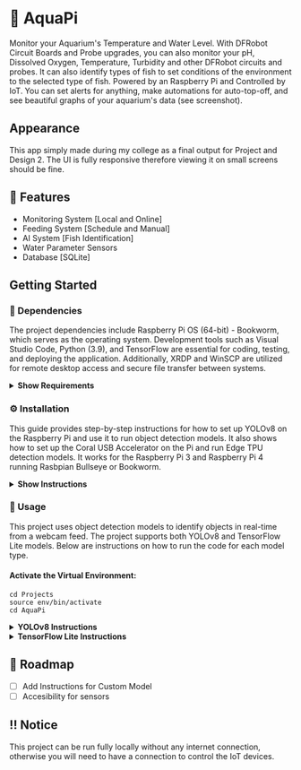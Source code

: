 # 🌟 AquaPi

Monitor your Aquarium's Temperature and Water Level. With DFRobot Circuit Boards and Probe upgrades, you can also monitor your pH, Dissolved Oxygen, Temperature, Turbidity and other DFRobot circuits and probes. It can also identify types of fish to set conditions of the environment to the selected type of fish.
Powered by an Raspberry Pi and Controlled by IoT. You can set alerts for anything, make automations for auto-top-off, and see beautiful graphs of your aquarium's data (see screenshot).

## Appearance

This app simply made during my college as a final output for Project and Design 2. The UI is fully responsive therefore viewing it on small screens should be fine.

## 🎯 Features

- Monitoring System [Local and Online]
- Feeding System [Schedule and Manual]
- AI System [Fish Identification]
- Water Parameter Sensors
- Database [SQLite]

## Getting Started

### 🔑 Dependencies

The project dependencies include Raspberry Pi OS (64-bit) - Bookworm, which serves as the operating system. Development tools such as Visual Studio Code, Python (3.9), and TensorFlow are essential for coding, testing, and deploying the application. Additionally, XRDP and WinSCP are utilized for remote desktop access and secure file transfer between systems.

<details><summary><b>Show Requirements</b></summary>

- Raspberry Pi OS (64-bit) - Bookworm or Bullseye
- Visual Studio Code
- Python (3.2 ~ 3.9.12)
- YOLOv8
- TensorFlow
- XRDP
- WinSCP

</details>

### ⚙️ Installation

This guide provides step-by-step instructions for how to set up YOLOv8 on the Raspberry Pi and use it to run object detection models. It also shows how to set up the Coral USB Accelerator on the Pi and run Edge TPU detection models. It works for the Raspberry Pi 3 and Raspberry Pi 4 running Rasbpian Bullseye or Bookworm.

<details><summary><b>Show Instructions</b></summary>

### 1. Install Raspberry Pi OS (64-bit)

To get started, install Raspberry Pi OS (64-bit) on your microSD card. The recommended method is using the [Raspberry Pi Imager](https://downloads.raspberrypi.org/imager/imager_latest.exe), which provides a quick and straightforward way to set up Raspberry Pi OS and other operating systems. For better compatibility, use either [Raspberry Pi OS with desktop - Bookworm](https://downloads.raspberrypi.com/raspios_arm64/images/raspios_arm64-2024-10-28/2024-10-22-raspios-bookworm-arm64.img.xz) or [Raspberry Pi OS with desktop - Bullseye](https://downloads.raspberrypi.com/raspios_arm64/images/raspios_arm64-2024-07-04/2024-07-04-raspios-bookworm-arm64.img.xz).

### 2. Install Remote Desktop Connection (XRDP) Optional

To install XRDP on your Raspberry Pi, run the following commands in the terminal:

    sudo apt update && sudo apt upgrade
    sudo apt install xrdp
 
Additional configuration is required as Bookworm doesn't allow the default user "pi" to connect and also makes XRDP run slow.

<details><summary><b>Steps to allow the default user "pi" to log in with XRDP:</b></summary>

#### 1. Open the XRDP configuration file:
    sudo nano /etc/X11/xrdp/xorg.conf

#### 2. Find the line:
    Option "DRMDevice" "/dev/dri/renderD128"

#### 3. Change it to:
    #Option "DRMDevice" "/dev/dri/renderD128"
    Option "DRMDevice" ""
    
</details>

<details><summary><b>Bullseye OS causes XRDP to lag</b></summary>

#### 1. Open the XRDP configuration file:
    sudo nano /usr/bin/startlxde-pi

#### 2. Find the line:
    $TOTAL_MEM -ge 2048

#### 3. Change it to:
    $TOTAL_MEM -ge 20480

</details>

#### Save and exit: **Ctrl + X**, **Ctrl + Y**, and **Enter**.

#### Run this command to find your Raspberry Pi IP
    hostname -I

### 3.Clone this Repository
    git clone https://github.com/immafishball/AquaPi.git

### 4. Installing required dependencies

Next, we'll install YOLOv8, OpenCV, and all the dependencies needed for both packages. OpenCV is needed to run YOLOv8, the scripts in this repository use it to grab images and draw detection results on them.

To make things easier, I wrote a shell script that will automatically download and install all the packages and dependencies. Run it by issuing:

<details><summary><b>Python 3.9.12 - Only for Bookworm</b></summary>

#### 1. Go to Projects Directory:
    mv AquaPi Projects
    cd Projects
    python -m venv --system-site-packages env

#### 2. Download and Run the Pyenv Installer:
    curl https://pyenv.run | bash

#### 3. Update Shell Configuration:
    echo 'export PATH="$HOME/.pyenv/bin:$PATH"' >> ~/.bashrc
    echo 'eval "$(pyenv init --path)"' >> ~/.bashrc
    echo 'eval "$(pyenv virtualenv-init -)"' >> ~/.bashrc
    exec "$SHELL"

#### 4. Install Dependencies:
    sudo apt-get install --yes libssl-dev zlib1g-dev libbz2-dev libreadline-dev libsqlite3-dev llvm libncurses5-dev libncursesw5-dev xz-utils tk-dev libgdbm-dev lzma lzma-dev tcl-dev libxml2-dev libxmlsec1-dev libffi-dev liblzma-dev wget curl make build-essential openssl

#### 5. Install Python 3.9.12:
    pyenv install 3.9.12

#### 6. Set Python 3.9.12 as Local Version:
    pyenv local 3.9.12

#### 7. Verify Python Installation:
    python --version

#### 8. Reboot your Raspberry Pi:
    sudo reboot now

</details>

------------------------

<details><summary><b>EdgeTPU & YOLOv8</b></summary>

#### 1. Create and Activate the Virtual Environment:
    mv AquaPi Projects
    cd Projects
    python -m venv --system-site-packages env
    source env/bin/activate

#### 2. Install PyTorch Libraries:
    pip install torch==2.0.1 torchvision==0.15.2 torchaudio==2.0.2

#### 3. Install Edge TPU Silva:
    pip install edge-tpu-silva

#### 4. Run Silva TPU Linux Setup:
    silvatpu-linux-setup

#### 4. Reboot your Raspberry Pi:
    sudo reboot now

</details>

------------------------

<details><summary><b>Project Dependencies</b></summary>

#### 1. Go back to the virtual environment:
    cd Projects
    source env/bin/activate

#### 2. Dependencies for AquaPi:
The --break-system-packages flag in pip allows to override the externally-managed-environment error and install Python packages system-wide.

**Note: Usage of this flag shouldn't be abused.**

    pip install RPi.GPIO flask flask_cors smbus cvzone apscheduler numpy==1.24.4
    sudo apt-get install --yes sqlite3 sqlitebrowser

#### 3. Set Crontab for Fish Feeder:
Well have to set a cron job scheduler for our fish feeder checking for every minute if there is exisiting timed set in our database.

    crontab -e

Select an editor (if prompted):
If this is your first time setting up a crontab, you might be prompted to choose an editor. The default is usually nano, which is simple to use.

Add the cron job:
Once the editor opens, add the following line to run your script every minute:

    * * * * * /usr/bin/python3 /home/pi/Projects/AquaPi/cron_script.py

Verify the cron job:
You can confirm that the cron job has been added by running:

    crontab -l

</details>

</details>

### 👀 Usage
This project uses object detection models to identify objects in real-time from a webcam feed. The project supports both YOLOv8 and TensorFlow Lite models. Below are instructions on how to run the code for each model type.

#### Activate the Virtual Environment:
    cd Projects
    source env/bin/activate
    cd AquaPi

<details><summary><b>YOLOv8 Instructions</b></summary>

#### To run the object detection using a YOLOv8 model, use the following command:
    CAMERA=yolov8 python3 app.py --modeldir=<MODEL_DIRECTORY> --graph=<MODEL_FILE>.tflite --labels=<LABELMAP_FILE> --threshold=<CONFIDENCE_THRESHOLD> --resolution=<WEBCAM_RESOLUTION> --imgsz=<IMAGE_SIZE>

#### Arguments
- --modeldir: Folder where the .tflite file is located (e.g., Model).
- --graph: Name of the .tflite file (e.g., 240_yolov8n_full_integer_quant_edgetpu.tflite).
- --labels: Name of the labelmap file (e.g., coco.txt).
- --threshold: Minimum confidence threshold for displaying detected objects (default: 0.5).
- --resolution: Desired webcam resolution in WxH (e.g., 640x360). Ensure your webcam supports this resolution.
- --imgsz: Image size for inference, can be a single integer or a tuple (default: 256).

#### Example Command:
    CAMERA=yolov8 python3 app.py --modeldir=Model --graph=240_yolov8n_full_integer_quant_edgetpu.tflite --labels=coco.txt --threshold=0.5 --resolution=640x360 --imgsz=256

</details>

<details><summary><b>TensorFlow Lite Instructions</b></summary>

#### To run the object detection using a TensorFlow Lite model, use the following command:
    CAMERA=tensorflow python3 app.py --modeldir=<MODEL_DIRECTORY> --graph=<MODEL_FILE>.tflite --labels=<LABELMAP_FILE> --threshold=<CONFIDENCE_THRESHOLD> --resolution=<WEBCAM_RESOLUTION> --edgetpu

#### Arguments
- --modeldir: Folder where the .tflite file is located (e.g., Sample_TFLite_model).
- --graph: Name of the .tflite file (e.g., detect.tflite).
- --labels: Name of the labelmap file (e.g., labelmap.txt).
- --threshold: Minimum confidence threshold for displaying detected objects (default: 0.5).
- --resolution: Desired webcam resolution in WxH (e.g., 1920x1080). Ensure your webcam supports this resolution.
- --edgetpu: Use Coral Edge TPU Accelerator to speed up detection (add this flag to enable).

#### Example Command:
    CAMERA=tensorflow python3 app.py --modeldir=Sample_TFLite_model --graph=detect.tflite --labels=labelmap.txt --threshold=0.5 --resolution=640x360

</details>

## 🧭 Roadmap
* [ ] Add Instructions for Custom Model
* [ ] Accesibility for sensors

## ‼️ Notice

This project can be run fully locally without any internet connection, otherwise you will need to have a connection to control the IoT devices.

